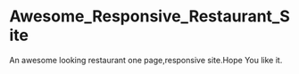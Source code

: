 # Awesome_Responsive_Restaurant_Site
An awesome looking restaurant one page,responsive site.Hope You like it.
